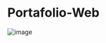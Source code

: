# Portafolio-Web

![image](https://github.com/user-attachments/assets/a7fa434d-a99b-4094-84c2-8373f8dad102)


